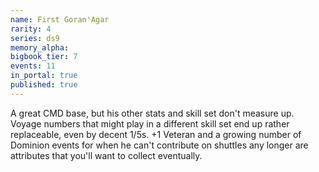 ```yaml
---
name: First Goran'Agar
rarity: 4
series: ds9
memory_alpha:
bigbook_tier: 7
events: 11
in_portal: true
published: true
---
```


A great CMD base, but his other stats and skill set don't measure up. Voyage numbers that might play in a different skill set end up rather replaceable, even by decent 1/5s. +1 Veteran and a growing number of Dominion events for when he can't contribute on shuttles any longer are attributes that you'll want to collect eventually.
